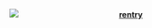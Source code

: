 ![](https://64.media.tumblr.com/e0a2689626b9e9677593abe83311fe5e/ac93fa7b4e916d70-2d/s1280x1920/693dc6c70e85ffff902c9909dca81530d58abe0b.pnj)
               [**rentry**](https://rentry.co/limblesscorpse)
